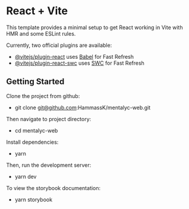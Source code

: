 # React + Vite

This template provides a minimal setup to get React working in Vite with HMR and some ESLint rules.

Currently, two official plugins are available:

- [@vitejs/plugin-react](https://github.com/vitejs/vite-plugin-react/blob/main/packages/plugin-react/README.md) uses [Babel](https://babeljs.io/) for Fast Refresh
- [@vitejs/plugin-react-swc](https://github.com/vitejs/vite-plugin-react-swc) uses [SWC](https://swc.rs/) for Fast Refresh

## Getting Started

Clone the project from github:

- git clone git@github.com:HammassK/mentalyc-web.git

Then navigate to project directory:

- cd mentalyc-web

Install dependencies:

- yarn

Then, run the development server:

- yarn dev

To view the storybook documentation:

- yarn storybook
